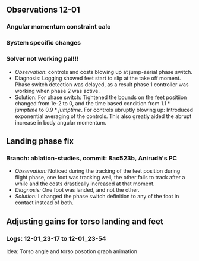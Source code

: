 ## Observations 12-01
### Angular momentum constraint calc

### System specific changes

### Solver not working pal!!!
 - *Observation*: controls and costs blowing up at jump-aerial phase switch. 
 - Diagnosis: Logging showed feet start to slip at the take off moment. Phase switch detection was delayed, as a result phase 1 controller was working when phase 2 was active.
 - Solution: For phase switch: Tightened the bounds on the feet positiion changed from 1e-2 to 0, and the time based condition from $1.1*jump time$ to $0.9*jump time$. For controls ubruptly blowing up: Introduced exponential averaging of the controls. This also greatly aided the abrupt increase in body angular momentum.



## Landing phase fix
### Branch: ablation-studies, commit: 8ac523b, Anirudh's PC
 - *Observation:* Noticed during the tracking of the feet position during flight phase, one foot was tracking well, the other fails to track after a while and the costs drastically increased at that moment. 
 - *Diagnosis:* One foot was landed, and not the other.
 - *Solution:* I changed the phase switch definition to any of the foot in contact instead of both. 

## Adjusting gains for torso landing and feet

### Logs: 12-01_23-17 to 12-01_23-54

Idea: Torso angle and torso posotion graph animation

 